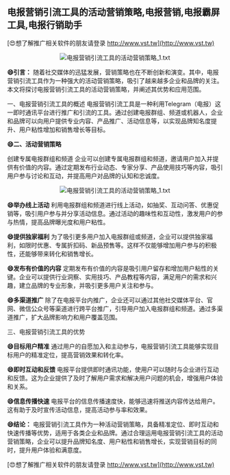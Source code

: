 ## **电报营销引流工具的活动营销策略,电报营销,电报霸屏工具,电报行销助手**

[😍想了解推广相关软件的朋友请登录 http://www.vst.tw](http://www.vst.tw)

 <center><img src="https://vst.tw/MP4/tuiguang/png/7.png" alt="电报营销引流工具的活动营销策略_1.txt"></center>

**😄引言：**
随着社交媒体的迅猛发展，营销策略也在不断创新和演变。其中，电报营销引流工具作为一种强大的活动营销策略，吸引了越来越多企业和品牌的关注。本文将探讨电报营销引流工具的活动营销策略，并阐述其优势和应用范围。

一、电报营销引流工具的概述
电报营销引流工具是一种利用Telegram（电报）这一即时通讯平台进行推广和引流的工具。通过创建电报群组、频道或机器人，企业和品牌可以向用户提供专业内容、产品推广、活动信息等，以实现品牌知名度提升、用户粘性增加和销售增长等目标。

**😄二、活动营销策略**

创建专属电报群组和频道
企业可以创建专属电报群组和频道，邀请用户加入并提供有价值的内容。通过定期发布行业动态、专家分享、产品使用技巧等内容，吸引用户参与讨论和互动，并提高用户对品牌的认知和忠诚度。

 <center><img src="https://vst.tw/MP4/tuiguang/png/8.png" alt="电报营销引流工具的活动营销策略_1.txt"></center>

**😄举办线上活动**
利用电报群组和频道进行线上活动，如抽奖、互动问答、优惠促销等，吸引用户参与并分享活动信息。通过活动的趣味性和互动性，激发用户的参与热情，提高品牌曝光度和用户粘性。

**😄提供独家福利**
为了吸引更多用户加入电报群组或频道，企业可以提供独家福利，如限时优惠、专属折扣码、新品预售等。这样不仅能够增加用户参与的积极性，还能够带来转化和销售增长。

**😄发布有价值的内容**
定期发布有价值的内容是吸引用户留存和增加用户粘性的关键。企业可以提供行业洞察、实用技巧、产品教程等内容，满足用户的需求和兴趣，建立品牌的专业形象，并吸引更多用户关注和参与。

**😄多渠道推广**
除了在电报平台内推广，企业还可以通过其他社交媒体平台、官网、微信公众号等渠道进行跨平台推广，引导用户加入电报群组和频道。通过多渠道推广，扩大品牌影响力和用户覆盖范围。

三、电报营销引流工具的优势

**😄目标用户精准**
通过用户的自愿加入和主动参与，电报营销引流工具能够实现目标用户的精准定位，提高营销效果和转化率。

**😄即时互动和反馈**
电报平台提供即时通讯功能，使用户可以随时与企业进行互动和反馈。这为企业提供了及时了解用户需求和解决用户问题的机会，增强用户体验和关系。

**😄信息传播快速**
电报平台的信息传播速度快，能够迅速将推送内容传达给用户。这有助于及时宣传活动信息，提高活动参与率和效果。

**😄结论：**
电报营销引流工具作为一种活动营销策略，具备精准定位、即时互动和快速传播等优势，适用于各类企业和品牌。通过合理运用电报营销引流工具的活动营销策略，企业可以提升品牌知名度、用户粘性和销售增长，实现营销目标的同时，提升用户体验和满意度。

[😍想了解推广相关软件的朋友请登录 http://www.vst.tw](http://www.vst.tw)



